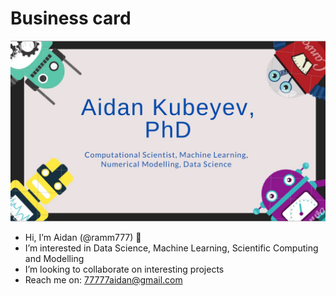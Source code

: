 # Business card
![Business card](Business_card_2.jpg)

- Hi, I’m Aidan (@ramm777) 👋
- I’m interested in Data Science, Machine Learning, Scientific Computing and Modelling
- I’m looking to collaborate on interesting projects
- Reach me on: 77777aidan@gmail.com

<!---
ramm777/ramm777 is a ✨ special ✨ repository because its `README.md` (this file) appears on your GitHub profile.
You can click the Preview link to take a look at your changes.
🌱 I’m currently learning more DS to become an expert
--->

